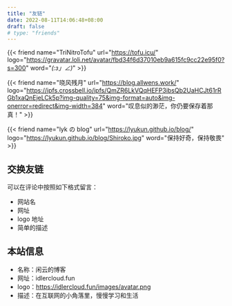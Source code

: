 ```yaml
---
title: "友链"
date: 2022-08-11T14:06:48+08:00
draft: false
# type: "friends"
---
```


{{< friend name="TriNitroTofu" url="https://tofu.icu/" logo="https://gravatar.loli.net/avatar/fbd34f6d37010eb9a615fc9cc22e95f0?s=300" word="_(:з」∠)_" >}}

{{< friend name="晓风残月" url="https://blog.allwens.work/" logo="https://ipfs.crossbell.io/ipfs/QmZR6LkVQqHEFP3ibsQb2UaHCJt61rRGb1xaQnEjeLCk5p?img-quality=75&img-format=auto&img-onerror=redirect&img-width=384" word="叹息似的渺茫，你仍要保存着那真！" >}}

{{< friend name="lyk の blog" url="https://lyukun.github.io/blog/" logo="https://lyukun.github.io/blog/Shiroko.jpg" word="保持好奇，保持敬畏" >}}

## 交换友链

可以在评论中按照如下格式留言：

- 网站名
- 网址
- logo 地址
- 简单的描述

## 本站信息

- 名称：闲云的博客
- 网址：idlercloud.fun
- logo：<https://idlercloud.fun/images/avatar.png>
- 描述：在互联网的小角落里，慢慢学习和生活
